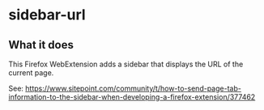 # sidebar-url

## What it does

This Firefox WebExtension adds a sidebar that displays the URL of the current page.

See: <https://www.sitepoint.com/community/t/how-to-send-page-tab-information-to-the-sidebar-when-developing-a-firefox-extension/377462>

